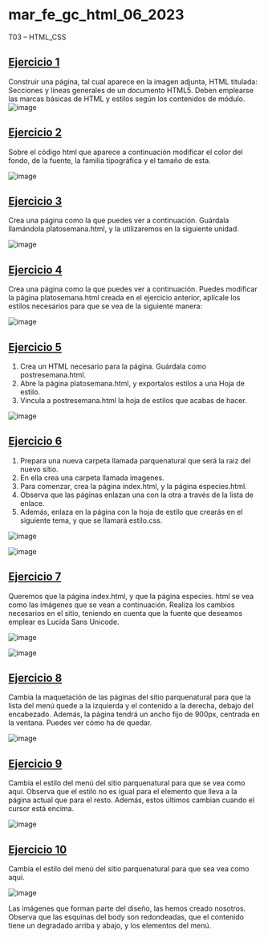 # mar_fe_gc_html_06_2023
T03 – HTML_CSS

## [Ejercicio 1](https://gcmrybakin.github.io/mar_fe_gc_html_06_2023/Pages/Ejercicio_1/Ejercicio1.html)
Construir una página, tal cual aparece en la imagen adjunta, HTML titulada: Secciones y líneas generales de un documento HTML5. Deben emplearse las marcas básicas de HTML y estilos según los contenidos de módulo.
![image](https://github.com/GCMrybakin/mar_fe_gc_html_06_2023/assets/135844963/ce5cec4e-86a8-4a10-9f55-a2270192f605)
## [Ejercicio 2](https://gcmrybakin.github.io/mar_fe_gc_html_06_2023/Pages/Ejercicio_2/Ejercicio2.html)
Sobre el código html que aparece a continuación modificar el color del fondo, de la fuente, la familia tipográfica y el tamaño de esta.

![image](https://github.com/GCMrybakin/mar_fe_gc_html_06_2023/assets/135844963/7165bfa9-399a-49c9-93fc-555223366bef)

## [Ejercicio 3](https://gcmrybakin.github.io/mar_fe_gc_html_06_2023/Pages/Ejercicio_3/platosemana.html)
Crea una página como la que puedes ver a continuación. Guárdala llamándola platosemana.html, y la utilizaremos en la siguiente unidad.

![image](https://github.com/GCMrybakin/mar_fe_gc_html_06_2023/assets/135844963/489af3bf-2932-4e3e-8d8a-ba9e7bde7a87)

## [Ejercicio 4](https://gcmrybakin.github.io/mar_fe_gc_html_06_2023/Pages/Ejercicio_4/Ejercicio4.html)
Crea una página como la que puedes ver a continuación. Puedes modificar la página platosemana.html creada en el ejercicio anterior, aplícale los estilos necesarios para que se vea de la siguiente manera:

![image](https://github.com/GCMrybakin/mar_fe_gc_html_06_2023/assets/135844963/e67c1741-d525-445d-af66-a080e9c41fae)

## [Ejercicio 5](https://gcmrybakin.github.io/mar_fe_gc_html_06_2023/Pages/Ejercicio_5/postresemana.html)
1. Crea un HTML necesario para la página. Guárdala como postresemana.html.
2. Abre la página platosemana.html, y exportalos estilos a una Hoja de estilo.
3. Vincula a postresemana.html la hoja de estilos que acabas de hacer.

![image](https://github.com/GCMrybakin/mar_fe_gc_html_06_2023/assets/135844963/b2bf9f83-fff6-4d49-b27e-b63f5a7f189c)

## [Ejercicio 6](https://github.com/GCMrybakin/mar_fe_gc_html_06_2023/tree/main/Pages/Ejercicio_6/Parquenatural)
1. Prepara una nueva carpeta llamada parquenatural que será la raiz del nuevo sitio.
2. En ella crea una carpeta llamada imagenes.
3. Para comenzar, crea la página index.html, y la página especies.html.
4. Observa que las páginas enlazan una con la otra a través de la lista de enlace.
5. Además, enlaza en la página con la hoja de estilo que crearás en el siguiente tema, y que se llamará estilo.css.

![image](https://github.com/GCMrybakin/mar_fe_gc_html_06_2023/assets/135844963/ee63387a-0f2f-4b06-885d-0555300d4a9c)

![image](https://github.com/GCMrybakin/mar_fe_gc_html_06_2023/assets/135844963/ae7f807b-c80f-4b73-9aae-d3a44726b440)


## [Ejercicio 7](https://github.com/GCMrybakin/mar_fe_gc_html_06_2023/tree/main/Pages/Ejercicio_7/Parquenatural)
Queremos que la página index.html, y que la página especies. html se vea como las imágenes que se vean a continuación.
Realiza los cambios necesarios en el sitio, teniendo en cuenta que la fuente que deseamos emplear es Lucida Sans Unicode.

![image](https://github.com/GCMrybakin/mar_fe_gc_html_06_2023/assets/135844963/1a7ec6b6-47fe-4925-8db7-d442b033b19f)

![image](https://github.com/GCMrybakin/mar_fe_gc_html_06_2023/assets/135844963/d83a3c29-dbb9-4d39-b3b8-5f3e4efa6186)

## [Ejercicio 8](https://github.com/GCMrybakin/mar_fe_gc_html_06_2023/tree/main/Pages/Ejercicio_8/Parquenatural)
Cambia la maquetación de las páginas del sitio parquenatural para que la lista del menú quede a la izquierda y el contenido a la derecha, debajo del encabezado. Además, la página tendrá un ancho fijo de 900px, centrada en la ventana. Puedes ver cómo ha de quedar.

![image](https://github.com/GCMrybakin/mar_fe_gc_html_06_2023/assets/135844963/9323146f-0652-4048-a6c6-8a439e07cff4)


## [Ejercicio 9](https://github.com/GCMrybakin/mar_fe_gc_html_06_2023/tree/main/Pages/Ejercicio_9/Parquenatural)
Cambia el estilo del menú del sitio parquenatural para que se vea como aquí. Observa que el estilo no es igual para el elemento que lleva a la página actual que para el resto. Además, estos últimos cambian cuando el cursor está encima.

![image](https://github.com/GCMrybakin/mar_fe_gc_html_06_2023/assets/135844963/2693899f-4a91-42f2-9b3b-a00497eecc1d)

## [Ejercicio 10](https://github.com/GCMrybakin/mar_fe_gc_html_06_2023/tree/main/Pages/Ejercicio_10/Parquenatural)
Cambia el estilo del menú del sitio parquenatural para que sea vea como aquí.

![image](https://github.com/GCMrybakin/mar_fe_gc_html_06_2023/assets/135844963/694baca9-edfa-4dd3-9bb5-541a976dbb0f)

Las imágenes que forman parte del diseño, las hemos creado nosotros. Observa que las esquinas del body son redondeadas, que el contenido tiene un degradado arriba y abajo, y los elementos del menú.

